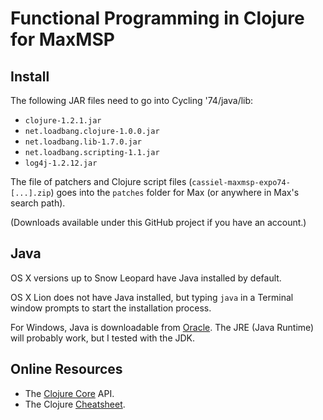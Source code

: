 # Functional Programming in Clojure for MaxMSP

## Install

The following JAR files need to go into Cycling '74/java/lib:

* `clojure-1.2.1.jar`
* `net.loadbang.clojure-1.0.0.jar`
* `net.loadbang.lib-1.7.0.jar`
* `net.loadbang.scripting-1.1.jar`
* `log4j-1.2.12.jar`

The file of patchers and Clojure script files
(`cassiel-maxmsp-expo74-[...].zip`) goes into the `patches` folder for
Max (or anywhere in Max's search path).

(Downloads available under this GitHub project if you have an account.)

## Java

OS X versions up to Snow Leopard have Java installed by default.

OS X Lion does not have Java installed, but typing `java` in a
Terminal window prompts to start the installation process.

For Windows, Java is downloadable from [Oracle][java]. The JRE (Java
Runtime) will probably work, but I tested with the JDK.

## Online Resources

* The [Clojure Core][core] API.
* The Clojure [Cheatsheet][cheat].

[core]: http://clojure.github.com/clojure/clojure.core-api.html
[cheat]: http://clojure.org/cheatsheet
[java]: http://www.oracle.com/technetwork/java/javase/downloads/index.html
